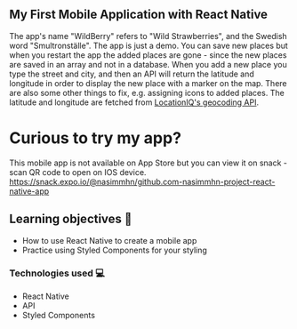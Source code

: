 
## My First Mobile Application with React Native


The app's name "WildBerry" refers to "Wild Strawberries", and the Swedish word "Smultronställe".
The app is just a demo. You can save new places but when you restart the app the added places are gone - since the new places are saved in an array and not in a database.
When you add a new place you type the street and city, and then an API will return the latitude and longitude in order to display the new place with a marker on the map.
There are also some other things to fix, e.g. assigning icons to added places.
The latitude and longitude are fetched from [LocationIQ's geocoding API](https://locationiq.com/). 

# Curious to try my app?

This mobile app is not available on App Store but you can view it on snack - scan QR code to open on IOS device. https://snack.expo.io/@nasimmhn/github.com-nasimmhn-project-react-native-app


## Learning objectives 🧠

- How to use React Native to create a mobile app
- Practice using Styled Components for your styling

### Technologies used  💻

- React Native
- API
- Styled Components



